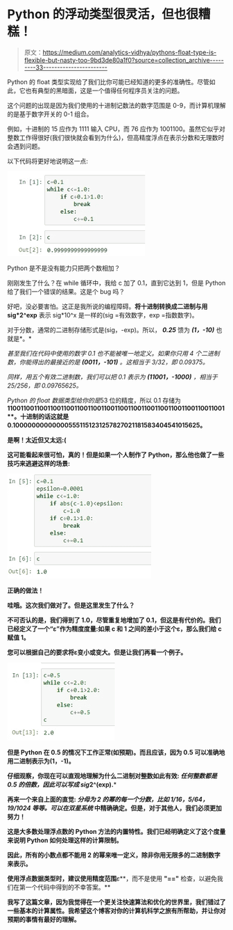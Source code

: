 # Python 的浮动类型很灵活，但也很糟糕！

> 原文：<https://medium.com/analytics-vidhya/pythons-float-type-is-flexible-but-nasty-too-9bd3de80a1f0?source=collection_archive---------33----------------------->

Python 的 float 类型实现给了我们比你可能已经知道的更多的准确性。尽管如此，它也有典型的黑暗面，这是一个值得任何程序员关注的问题。

这个问题的出现是因为我们使用的十进制记数法的数字范围是 0-9，而计算机理解的是基于数字开关的 0-1 组合。

例如，十进制的 15 应作为 1111 输入 CPU，而 76 应作为 1001100。虽然它似乎对整数工作得很好(我们很快就会看到为什么)，但高精度浮点在表示分数和无理数时会遇到问题。

以下代码将更好地说明这一点:

![](img/b235c7a73b04a71de00cf2d2ceee0f80.png)

Python 是不是没有能力只把两个数相加？

刚刚发生了什么？在 while 循环中，我给 c 加了 0.1，直到它达到 1，但是 Python 给了我们一个错误的结果。这是个 bug 吗？

好吧，没必要害怕。这正是我所说的编程障碍。**将十进制转换成二进制与用 sig*2^exp** 表示 sig*10^x 是一样的(sig =有效数字，exp =指数数字)。

对于分数，通常的二进制存储形式是(sig，-exp)。所以， ***0.25*** 馈为 ***(1，-10)*** 也就是*。*

*甚至我们在代码中使用的数字 0.1 也不能被唯一地定义。如果你只用 4 个二进制数，你能得出的最接近的是 ***(0011，-101)*** 。这相当于 3/32，即 0.09375。*

*同样，用五个有效二进制数，我们可以把 0.1 表示为 ***(11001，-1000)*** ，相当于 25/256，即 0.09765625。*

*Python 的 float 数据类型给你的是*53 位的精度，所以 0.1 存储为****11001100110011001100110011001100110011001100110011001100110011001**。十进制的话这就是**0.100000000000005551151231257827021181583404541015625。******

**是啊！太近但又太远:(**

**这可能看起来很可怕，真的！但是如果一个人制作了 Python，那么他也做了一些技巧来逃避这样的场景:**

**![](img/0090e5fe91db07083fbfbf2d858c754f.png)**

**正确的做法！**

**哇哦。这次我们做对了。但是这里发生了什么？**

**不可否认的是，我们得到了 1.0，尽管重复地增加了 0.1，但这是有代价的。我们已经定义了一个“ε”作为精度度量:如果 c 和 1 之间的差小于这个ε，那么我们给 c 赋值 1。**

**您可以根据自己的要求将ε变小或变大。但是让我们再看一个例子。**

**![](img/90cff26180f764e894b9109f38b5f479.png)**

**但是 Python 在 0.5 的情况下工作正常(如预期)。而且应该，因为 0.5 可以准确地用二进制表示为(1，-1)。**

**仔细观察，你现在可以直观地理解为什么二进制对整数如此有效: ***任何整数都是 0.5 的倍数，因此可以写成 sig*2^(exp).*****

**再来一个来自上面的直觉: ***分母为 2 的幂的每一个分数，比如 1/16，5/64，19/1024 等等。可以在双星系统*** 中精确确定。但是，对于其他人，我们必须更加努力！**

**这是大多数处理浮点数的 Python 方法的内置特性。我们已经明确定义了这个度量来说明 Python 如何处理这样的计算限制。**

**因此，所有的小数点都不能用 2 的幂来唯一定义，除非你用无限多的二进制数字来表示。**

**使用浮点数据类型时，建议使用精度范围***ε***，而不是使用 **"=="** 检查，以避免我们在第一个代码中得到的不幸答案。**

**我写了这篇文章，因为我觉得在一个更关注快速算法和优化的世界里，我们错过了一些基本的计算属性。我希望这个博客对你的计算机科学之旅有所帮助，并让你对预期的事情有最好的理解。**